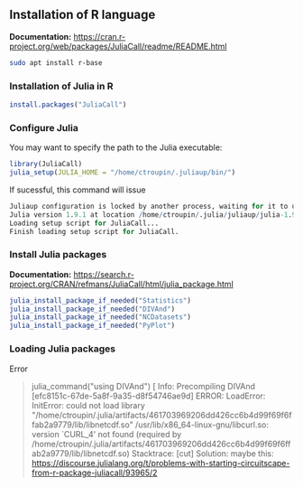 
## Installation of R language

__Documentation:__ https://cran.r-project.org/web/packages/JuliaCall/readme/README.html

```bash
sudo apt install r-base
```

### Installation of Julia in R

```R
install.packages("JuliaCall")
```

### Configure Julia

You may want to specify the path to the Julia executable:
```R
library(JuliaCall)
julia_setup(JULIA_HOME = "/home/ctroupin/.juliaup/bin/")
```
If sucessful, this command will issue
```R
Juliaup configuration is locked by another process, waiting for it to unlock.
Julia version 1.9.1 at location /home/ctroupin/.julia/juliaup/julia-1.9.1+0.x64.linux.gnu/bin will be used.
Loading setup script for JuliaCall...
Finish loading setup script for JuliaCall.
```

### Install Julia packages

__Documentation:__ https://search.r-project.org/CRAN/refmans/JuliaCall/html/julia_package.html

```R
julia_install_package_if_needed("Statistics")
julia_install_package_if_needed("DIVAnd")
julia_install_package_if_needed("NCDatasets") 
julia_install_package_if_needed("PyPlot")
```

### Loading Julia packages



Error
> julia_command("using DIVAnd")
[ Info: Precompiling DIVAnd [efc8151c-67de-5a8f-9a35-d8f54746ae9d]
ERROR: LoadError: InitError: could not load library
"/home/ctroupin/.julia/artifacts/461703969206dd426cc6b4d99f69f6ffab2a9779/lib/libnetcdf.so"
/usr/lib/x86_64-linux-gnu/libcurl.so: version `CURL_4' not found
(required by
/home/ctroupin/.julia/artifacts/461703969206dd426cc6b4d99f69f6ffab2a9779/lib/libnetcdf.so)
Stacktrace:
[cut]
Solution: maybe this:
https://discourse.julialang.org/t/problems-with-starting-circuitscape-from-r-package-juliacall/93965/2